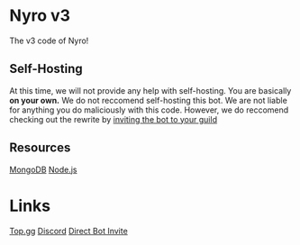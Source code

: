 # Nyro v3
The v3 code of Nyro!

## Self-Hosting
At this time, we will not provide any help with self-hosting. You are basically **on your own.** 
We do not reccomend self-hosting this bot. We are not liable for anything you do maliciously with this code.
However, we do reccomend checking out the rewrite by [inviting the bot to your guild](https://top.gg/bot/702214772749238392)

## Resources
[MongoDB](https://www.mongodb.com/)
[Node.js](https://nodejs.org/en/download)

# Links
[Top.gg](https://top.gg/bot/702214772749238392)
[Discord](https://discord.gg/invite/YdHkWMm)
[Direct Bot Invite](https://discord.com/oauth2/authorize?client_id=702214772749238392&scope=bot&permissions=2146958847)
